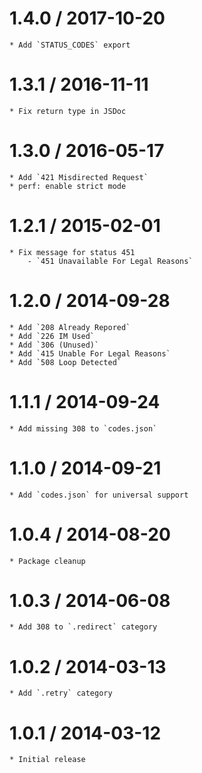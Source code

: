 1.4.0 / 2017-10-20
==================

	* Add `STATUS_CODES` export

1.3.1 / 2016-11-11
==================

	* Fix return type in JSDoc

1.3.0 / 2016-05-17
==================

	* Add `421 Misdirected Request`
	* perf: enable strict mode

1.2.1 / 2015-02-01
==================

	* Fix message for status 451
		- `451 Unavailable For Legal Reasons`

1.2.0 / 2014-09-28
==================

	* Add `208 Already Repored`
	* Add `226 IM Used`
	* Add `306 (Unused)`
	* Add `415 Unable For Legal Reasons`
	* Add `508 Loop Detected`

1.1.1 / 2014-09-24
==================

	* Add missing 308 to `codes.json`

1.1.0 / 2014-09-21
==================

	* Add `codes.json` for universal support

1.0.4 / 2014-08-20
==================

	* Package cleanup

1.0.3 / 2014-06-08
==================

	* Add 308 to `.redirect` category

1.0.2 / 2014-03-13
==================

	* Add `.retry` category

1.0.1 / 2014-03-12
==================

	* Initial release

